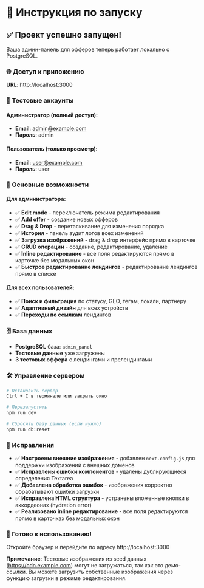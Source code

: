 # 🚀 Инструкция по запуску

## ✅ Проект успешно запущен!

Ваша админ-панель для офферов теперь работает локально с PostgreSQL.

### 🌐 Доступ к приложению

**URL**: http://localhost:3000

### 🔐 Тестовые аккаунты

#### Администратор (полный доступ):
- **Email**: admin@example.com
- **Пароль**: admin

#### Пользователь (только просмотр):
- **Email**: user@example.com  
- **Пароль**: user

### 🎯 Основные возможности

#### Для администратора:
- ✅ **Edit mode** - переключатель режима редактирования
- ✅ **Add offer** - создание новых офферов
- ✅ **Drag & Drop** - перетаскивание для изменения порядка
- ✅ **История** - панель аудит логов всех изменений
- ✅ **Загрузка изображений** - drag & drop интерфейс прямо в карточке
- ✅ **CRUD операции** - создание, редактирование, удаление
- ✅ **Inline редактирование** - все поля редактируются прямо в карточке без модальных окон
- ✅ **Быстрое редактирование лендингов** - редактирование лендингов прямо в списке

#### Для всех пользователей:
- ✅ **Поиск и фильтрация** по статусу, GEO, тегам, локали, партнеру
- ✅ **Адаптивный дизайн** для всех устройств
- ✅ **Переходы по ссылкам** лендингов

### 🗄️ База данных

- **PostgreSQL** база: `admin_panel`
- **Тестовые данные** уже загружены
- **3 тестовых оффера** с лендингами и прелендингами

### 🛠 Управление сервером

```bash
# Остановить сервер
Ctrl + C в терминале или закрыть окно

# Перезапустить
npm run dev

# Сбросить базу данных (если нужно)
npm run db:reset
```

### 🔧 Исправления

- ✅ **Настроены внешние изображения** - добавлен `next.config.js` для поддержки изображений с внешних доменов
- ✅ **Исправлены ошибки компонентов** - удалены дублирующиеся определения Textarea
- ✅ **Добавлена обработка ошибок** - изображения корректно обрабатывают ошибки загрузки
- ✅ **Исправлена HTML структура** - устранены вложенные кнопки в аккордеонах (hydration error)
- ✅ **Реализовано inline редактирование** - все поля редактируются прямо в карточках без модальных окон

### 🎉 Готово к использованию!

Откройте браузер и перейдите по адресу http://localhost:3000

**Примечание**: Тестовые изображения из seed данных (https://cdn.example.com) могут не загружаться, так как это демо-ссылки. Вы можете загрузить собственные изображения через функцию загрузки в режиме редактирования.
